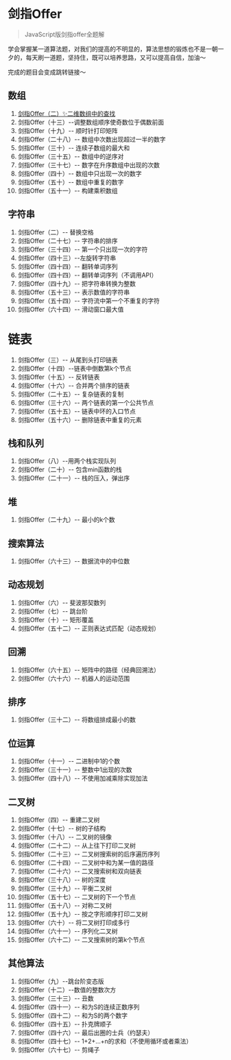 # 剑指Offer

> JavaScript版剑指offer全题解

学会掌握某一道算法题，对我们的提高的不明显的，算法思想的锻炼也不是一朝一夕的，每天刷一道题，坚持住，既可以培养思路，又可以提高自信，加油～

完成的题目会变成跳转链接～

## 数组

1. [剑指Offer（二）✨二维数组中的查找](../leetcode/240.md)
2. 剑指Offer（十三）--调整数组顺序使奇数位于偶数前面
3. 剑指Offer（十九）-- 顺时针打印矩阵
4. 剑指Offer（二十八）-- 数组中次数出现超过一半的数字
5. 剑指Offer（三十）-- 连续子数组的最大和
6. 剑指Offer（三十五）-- 数组中的逆序对
7. 剑指Offer（三十七）-- 数字在升序数组中出现的次数
8. 剑指Offer（四十）-- 数组中只出现一次的数字
9. 剑指Offer（五十）-- 数组中重复的数字
10. 剑指Offer（五十一）-- 构建乘积数组

## 字符串

1. 剑指Offer（二）-- 替换空格
2. 剑指Offer（二十七）-- 字符串的排序
3. 剑指Offer（三十四）-- 第一个只出现一次的字符
4. 剑指Offer（四十三）--左旋转字符串
5. 剑指Offer（四十四）-- 翻转单词序列
6. 剑指Offer（四十四）-- 翻转单词序列（不调用API）
7. 剑指Offer（四十九）-- 把字符串转换为整数
8. 剑指Offer（五十三）-- 表示数值的字符串
9. 剑指Offer（五十四）-- 字符流中第一个不重复的字符
10. 剑指Offer（六十四）-- 滑动窗口最大值

# 链表

1. 剑指Offer（三）-- 从尾到头打印链表
2. 剑指Offer（十四）--链表中倒数第k个节点
3. 剑指Offer（十五）-- 反转链表
4. 剑指Offer（十六）-- 合并两个排序的链表
5. 剑指Offer（二十五）-- 复杂链表的复制
6. 剑指Offer（三十六）-- 两个链表的第一个公共节点
7. 剑指Offer（五十五）-- 链表中环的入口节点
8. 剑指Offer（五十六）-- 删除链表中重复的元素

## 栈和队列

1. 剑指Offer（八）--用两个栈实现队列
2. 剑指Offer（二十）-- 包含min函数的栈
3. 剑指Offer（二十一）-- 栈的压入，弹出序

## 堆

1. 剑指Offer（二十九）-- 最小的k个数

## 搜索算法

1. 剑指Offer（六十三）-- 数据流中的中位数

## 动态规划

1. 剑指Offer（六）-- 斐波那契数列
2. 剑指Offer（七）-- 跳台阶
3. 剑指Offer（十）-- 矩形覆盖
4. 剑指Offer（五十二）-- 正则表达式匹配（动态规划）

## 回溯

1. 剑指Offer（六十五）-- 矩阵中的路径（经典回溯法）
2. 剑指Offer（六十六）-- 机器人的运动范围

## 排序

1. 剑指Offer（三十二）-- 将数组排成最小的数

## 位运算

1. 剑指Offer（十一）-- 二进制中1的个数
2. 剑指Offer（三十一）-- 整数中1出现的次数
3. 剑指Offer（四十八）-- 不使用加减乘除实现加法

## 二叉树

1. 剑指Offer（四）-- 重建二叉树
2. 剑指Offer（十七）-- 树的子结构
3. 剑指Offer（十八）-- 二叉树的镜像
4. 剑指Offer（二十二）-- 从上往下打印二叉树
5. 剑指Offer（二十三）-- 二叉树搜索树的后序遍历序列
6. 剑指Offer（二十四）-- 二叉树中和为某一值的路径
7. 剑指Offer（二十六）-- 二叉搜索树和双向链表
8. 剑指Offer（三十八）-- 树的深度
9. 剑指Offer（三十九）-- 平衡二叉树
10. 剑指Offer（五十七）-- 二叉树的下一个节点
11. 剑指Offer（五十八）-- 对称二叉树
12. 剑指Offer（五十九）-- 按之字形顺序打印二叉树
13. 剑指Offer（六十）-- 将二叉树打印成多行
14. 剑指Offer（六十一）-- 序列化二叉树
15. 剑指Offer（六十二）-- 二叉搜索树的第k个节点

## 其他算法

1. 剑指Offer（九）--跳台阶变态版
2. 剑指Offer（十二）--数值的整数次方
3. 剑指Offer（三十三）-- 丑数
4. 剑指Offer（四十一）-- 和为S的连续正数序列
5. 剑指Offer（四十二）-- 和为S的两个数字
6. 剑指Offer（四十五）-- 扑克牌顺子
7. 剑指Offer（四十六）-- 最后出圈的士兵（约瑟夫）
8. 剑指Offer（四十七）-- 1+2+...+n的求和（不使用循环或者乘法）
9. 剑指Offer（六十七）-- 剪绳子

